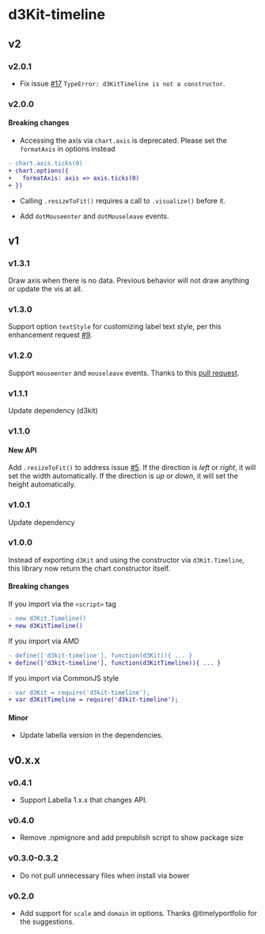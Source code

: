 # d3Kit-timeline

## v2

### v2.0.1
- Fix issue [#17](https://github.com/kristw/d3kit-timeline/issues/17) `TypeError: d3KitTimeline is not a constructor`.

### v2.0.0

#### Breaking changes

- Accessing the axis via `chart.axis` is deprecated. Please set the `formatAxis` in options instead

```diff
- chart.axis.ticks(0)
+ chart.options({
+   formatAxis: axis => axis.ticks(0)
+ })
```

- Calling `.resizeToFit()` requires a call to `.visualize()` before it.

- Add `dotMouseenter` and `dotMouseleave` events.

## v1

### v1.3.1

Draw axis when there is no data. Previous behavior will not draw anything or update the vis at all.

### v1.3.0

Support option `textStyle` for customizing label text style, per this enhancement request [#9](https://github.com/kristw/d3kit-timeline/issues/9).

### v1.2.0

Support `mouseenter` and `mouseleave` events. Thanks to this [pull request](https://github.com/kristw/d3kit-timeline/pull/8).

### v1.1.1

Update dependency (d3kit)

### v1.1.0

#### New API

Add `.resizeToFit()` to address issue [#5](https://github.com/kristw/d3kit-timeline/issues/5). If the direction is *left* or *right*, it will set the width automatically. If the direction is *up* or *down*, it will set the height automatically.

### v1.0.1

Update dependency

### v1.0.0

Instead of exporting `d3Kit` and using the constructor via `d3Kit.Timeline`, this library now return the chart constructor itself.

#### Breaking changes

If you import via the `<script>` tag

```diff
- new d3Kit.Timeline()
+ new d3KitTimeline()
```

If you import via AMD

```diff
- define(['d3kit-timeline'], function(d3Kit)){ ... }
+ define(['d3kit-timeline'], function(d3KitTimeline)){ ... }
```

If you import via CommonJS style

```diff
- var d3Kit = require('d3kit-timeline');
+ var d3KitTimeline = require('d3kit-timeline');
```

#### Minor

- Update labella version in the dependencies.

## v0.x.x

### v0.4.1
- Support Labella 1.x.x that changes API.

### v0.4.0
- Remove .npmignore and add prepublish script to show package size

### v0.3.0-0.3.2
- Do not pull unnecessary files when install via bower

### v0.2.0
- Add support for ```scale``` and ```domain``` in options. Thanks @timelyportfolio for the suggestions.
